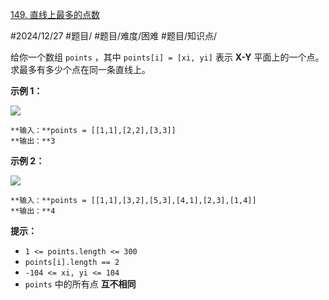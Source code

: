 [149. 直线上最多的点数](https://leetcode.cn/problems/max-points-on-a-line/)

#2024/12/27 #题目/ #题目/难度/困难 #题目/知识点/

给你一个数组 `points` ，其中 `points[i] = [xi, yi]` 表示 **X-Y** 平面上的一个点。求最多有多少个点在同一条直线上。

**示例 1：**

![](https://assets.leetcode.com/uploads/2021/02/25/plane1.jpg)
```
**输入：**points = [[1,1],[2,2],[3,3]]
**输出：**3
```
**示例 2：**

![](https://assets.leetcode.com/uploads/2021/02/25/plane2.jpg)
```
**输入：**points = [[1,1],[3,2],[5,3],[4,1],[2,3],[1,4]]
**输出：**4
```
**提示：**

- `1 <= points.length <= 300`
- `points[i].length == 2`
- `-104 <= xi, yi <= 104`
- `points` 中的所有点 **互不相同**